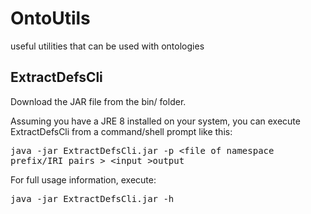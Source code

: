 # OntoUtils
useful utilities that can be used with ontologies

## ExtractDefsCli

Download the JAR file from the bin/ folder.

Assuming you have a JRE 8 installed on your system, you can execute ExtractDefsCli from a command/shell prompt like this:

<tt>
java -jar ExtractDefsCli.jar -p &lt;file of namespace prefix/IRI pairs &gt; &lt;input &gt;output
</tt>

For full usage information, execute:

<tt>
java -jar ExtractDefsCli.jar -h
</tt>

